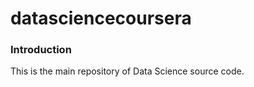 datasciencecoursera
===================
### Introduction
This is the main repository of Data Science source code.

